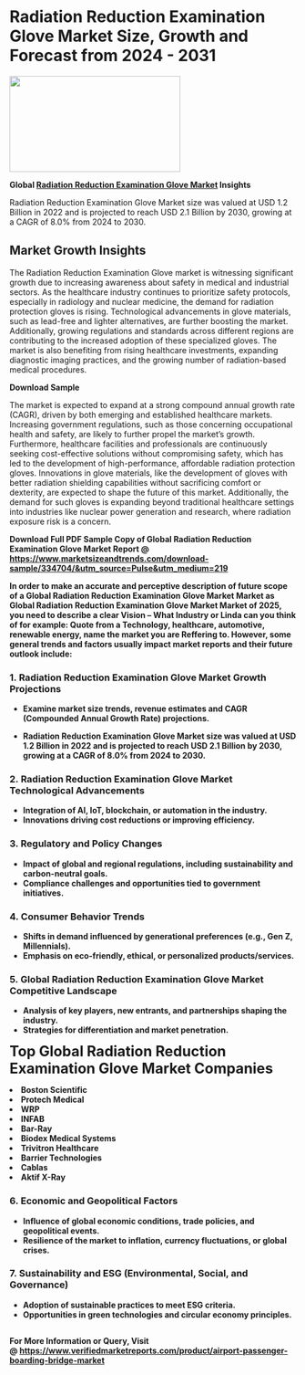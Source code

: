 <H1>Radiation Reduction Examination Glove Market Size, Growth and Forecast from 2024 - 2031</H1><img class="aligncenter size-medium wp-image-584254" src="https://thirdeyenews.in/wp-content/uploads/2024/09/Global-Market-Research-300x168.jpeg" alt="" width="300" height="168" /><p><strong>Global&nbsp;<a href="https://www.marketsizeandtrends.com/download-sample/334704/&amp;utm_source=Pulse&amp;utm_medium=219">Radiation Reduction Examination Glove Market</a> Insights</strong></p><p>Radiation Reduction Examination Glove Market size was valued at USD 1.2 Billion in 2022 and is projected to reach USD 2.1 Billion by 2030, growing at a CAGR of 8.0% from 2024 to 2030.</p><p><h2>Market Growth Insights</h2> <p>The Radiation Reduction Examination Glove market is witnessing significant growth due to increasing awareness about safety in medical and industrial sectors. As the healthcare industry continues to prioritize safety protocols, especially in radiology and nuclear medicine, the demand for radiation protection gloves is rising. Technological advancements in glove materials, such as lead-free and lighter alternatives, are further boosting the market. Additionally, growing regulations and standards across different regions are contributing to the increased adoption of these specialized gloves. The market is also benefiting from rising healthcare investments, expanding diagnostic imaging practices, and the growing number of radiation-based medical procedures.</p> <p><strong>Download Sample</strong></p> <p>The market is expected to expand at a strong compound annual growth rate (CAGR), driven by both emerging and established healthcare markets. Increasing government regulations, such as those concerning occupational health and safety, are likely to further propel the market’s growth. Furthermore, healthcare facilities and professionals are continuously seeking cost-effective solutions without compromising safety, which has led to the development of high-performance, affordable radiation protection gloves. Innovations in glove materials, like the development of gloves with better radiation shielding capabilities without sacrificing comfort or dexterity, are expected to shape the future of this market. Additionally, the demand for such gloves is expanding beyond traditional healthcare settings into industries like nuclear power generation and research, where radiation exposure risk is a concern. <p><strong></p><p><span class=""><strong>Download Full PDF Sample Copy of Global Radiation Reduction Examination Glove Market Report</strong> @ <a href="https://www.marketsizeandtrends.com/download-sample/334704/&amp;utm_source=Pulse&amp;utm_medium=219" target="_blank">https://www.marketsizeandtrends.com/download-sample/334704/&amp;utm_source=Pulse&amp;utm_medium=219</a></span></p><p>In order to make an accurate and perceptive description of future scope of a Global&nbsp;Radiation Reduction Examination Glove Market Market as Global&nbsp;Radiation Reduction Examination Glove Market Market of 2025, you need to describe a clear Vision &ndash; What Industry or Linda can you think of for example: Quote from a Technology, healthcare, automotive, renewable energy, name the market you are Reffering to. However, some general trends and factors usually impact market reports and their future outlook include:</p><h3>1.&nbsp;<strong>Radiation Reduction Examination Glove Market Growth Projections</strong></h3><ul><li>Examine market size trends, revenue estimates and CAGR (Compounded Annual Growth Rate) projections.</li><li><p>Radiation Reduction Examination Glove Market size was valued at USD 1.2 Billion in 2022 and is projected to reach USD 2.1 Billion by 2030, growing at a CAGR of 8.0% from 2024 to 2030.</p></li></ul><h3>2.&nbsp;<strong>Radiation Reduction Examination Glove Market Technological Advancements</strong></h3><ul><li>Integration of AI, IoT, blockchain, or automation in the industry.</li><li>Innovations driving cost reductions or improving efficiency.</li></ul><h3>3.&nbsp;<strong>Regulatory and Policy Changes</strong></h3><ul><li>Impact of global and regional regulations, including sustainability and carbon-neutral goals.</li><li>Compliance challenges and opportunities tied to government initiatives.</li></ul><h3>4.&nbsp;<strong>Consumer Behavior Trends</strong></h3><ul><li>Shifts in demand influenced by generational preferences (e.g., Gen Z, Millennials).</li><li>Emphasis on eco-friendly, ethical, or personalized products/services.</li></ul><h3>5.&nbsp;<strong>Global Radiation Reduction Examination Glove Market Competitive Landscape</strong></h3><ul><li>Analysis of key players, new entrants, and partnerships shaping the industry.</li><li>Strategies for differentiation and market penetration.</li></ul><p data-pm-slice="1 1 []"><span style="color: inherit; font-family: inherit; font-size: 25px;">Top Global Radiation Reduction Examination Glove Market Companies</span></p><div class="" data-test-id=""><p><li>Boston Scientific</li><li> Protech Medical</li><li> WRP</li><li> INFAB</li><li> Bar-Ray</li><li> Biodex Medical Systems</li><li> Trivitron Healthcare</li><li> Barrier Technologies</li><li> Cablas</li><li> Aktif X-Ray</li></p></div><h3>6.&nbsp;<strong>Economic and Geopolitical Factors</strong></h3><ul><li>Influence of global economic conditions, trade policies, and geopolitical events.</li><li>Resilience of the market to inflation, currency fluctuations, or global crises.</li></ul><h3>7.&nbsp;<strong>Sustainability and ESG (Environmental, Social, and Governance)</strong></h3><ul><li>Adoption of sustainable practices to meet ESG criteria.</li><li>Opportunities in green technologies and circular economy principles.</li></ul><h2><strong style="font-size: 14px;">For More Information or Query, Visit @&nbsp;</strong><a style="background-color: #ffffff; font-size: 14px;" href="https://www.marketsizeandtrends.com/report/radiation-reduction-examination-glove-market/" target="_blank">https://www.verifiedmarketreports.com/product/airport-passenger-boarding-bridge-market</a></h2>
